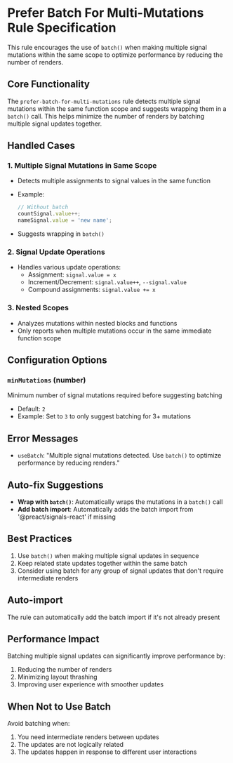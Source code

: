 # Prefer Batch For Multi-Mutations Rule Specification

This rule encourages the use of `batch()` when making multiple signal mutations within the same scope to optimize performance by reducing the number of renders.

## Core Functionality

The `prefer-batch-for-multi-mutations` rule detects multiple signal mutations within the same function scope and suggests wrapping them in a `batch()` call. This helps minimize the number of renders by batching multiple signal updates together.

## Handled Cases

### 1. Multiple Signal Mutations in Same Scope

- Detects multiple assignments to signal values in the same function
- Example:

  ```typescript
  // Without batch
  countSignal.value++;
  nameSignal.value = 'new name';
  ```

- Suggests wrapping in `batch()`

### 2. Signal Update Operations

- Handles various update operations:
  - Assignment: `signal.value = x`
  - Increment/Decrement: `signal.value++`, `--signal.value`
  - Compound assignments: `signal.value += x`

### 3. Nested Scopes

- Analyzes mutations within nested blocks and functions
- Only reports when multiple mutations occur in the same immediate function scope

## Configuration Options

### `minMutations` (number)

Minimum number of signal mutations required before suggesting batching

- Default: `2`
- Example: Set to `3` to only suggest batching for 3+ mutations

## Error Messages

- `useBatch`: "Multiple signal mutations detected. Use `batch()` to optimize performance by reducing renders."

## Auto-fix Suggestions

- **Wrap with `batch()`**: Automatically wraps the mutations in a `batch()` call
- **Add batch import**: Automatically adds the batch import from '@preact/signals-react' if missing

## Best Practices

1. Use `batch()` when making multiple signal updates in sequence
2. Keep related state updates together within the same batch
3. Consider using batch for any group of signal updates that don't require intermediate renders

## Auto-import

The rule can automatically add the batch import if it's not already present

## Performance Impact

Batching multiple signal updates can significantly improve performance by:

1. Reducing the number of renders
2. Minimizing layout thrashing
3. Improving user experience with smoother updates

## When Not to Use Batch

Avoid batching when:

1. You need intermediate renders between updates
2. The updates are not logically related
3. The updates happen in response to different user interactions
